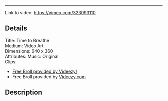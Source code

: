 -----

Link to video: https://vimeo.com/323093110

## Details

Title: Time to Breathe <br>
Medium: Video Art<br>
Dimensions: 640 x 360 <br>
Attributes: Music: Original<br>
Clips: 
* <a href="http://videezy.com">Free Broll provided by Videezy!</a><br>
* Free Broll provided by <a rel="nofollow" href="http://www.videezy.com">Videezy.com</a> <br>
## Description
<br>

